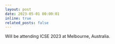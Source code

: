 ```yaml
---
layout: post
date: 2023-05-01 00:00:01
inline: true
related_posts: false
---
```


Will be attending ICSE 2023 at Melbourne, Australia.